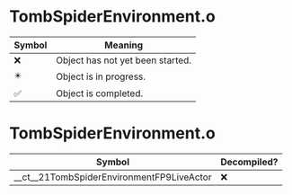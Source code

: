 # TombSpiderEnvironment.o
| Symbol | Meaning 
| ------------- | ------------- 
| :x: | Object has not yet been started. 
| :eight_pointed_black_star: | Object is in progress. 
| :white_check_mark: | Object is completed. 


# TombSpiderEnvironment.o
| Symbol | Decompiled? |
| ------------- | ------------- |
| __ct__21TombSpiderEnvironmentFP9LiveActor | :x: |
